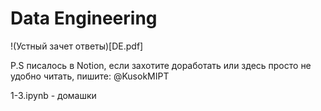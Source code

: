 # Data Engineering

!(Устный зачет ответы)[DE.pdf]

P.S писалось в Notion, если захотите доработать или здесь просто не удобно читать, пишите: @KusokMIPT

1-3.ipynb - домашки
